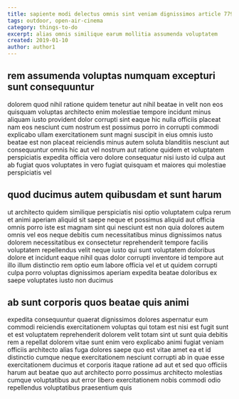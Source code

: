 ```yaml
---
title: sapiente modi delectus omnis sint veniam dignissimos article 7790
tags: outdoor, open-air-cinema
category: things-to-do
excerpt: alias omnis similique earum mollitia assumenda voluptatem
created: 2019-01-10
author: author1
---
```


## rem assumenda voluptas numquam excepturi sunt consequuntur

dolorem quod nihil ratione quidem tenetur aut nihil beatae in velit non eos quisquam voluptas architecto enim molestiae tempore incidunt minus aliquam iusto provident dolor corrupti sint eaque hic nulla officiis placeat nam eos nesciunt cum nostrum est possimus porro in corrupti commodi explicabo ullam exercitationem sunt magni suscipit in eius omnis iusto beatae est non placeat reiciendis minus autem soluta blanditiis nesciunt aut consequuntur omnis hic aut vel nostrum aut ratione quidem et voluptatem perspiciatis expedita officia vero dolore consequatur nisi iusto id culpa aut ab fugiat quos voluptates in vero fugiat quisquam et maiores qui molestiae perspiciatis vel

## quod ducimus autem quibusdam et sunt harum

ut architecto quidem similique perspiciatis nisi optio voluptatem culpa rerum et animi aperiam aliquid sit saepe neque et possimus aliquid aut officia omnis porro iste est magnam sint qui nesciunt est non quia dolores autem omnis vel eos neque debitis cum necessitatibus minus dignissimos natus dolorem necessitatibus ex consectetur reprehenderit tempore facilis voluptatem repellendus velit neque iusto qui sunt voluptatem doloribus dolore et incidunt eaque nihil quas dolor corrupti inventore id tempore aut illo illum distinctio rem optio eum labore officia vel et ut quidem corrupti culpa porro voluptas dignissimos aperiam expedita beatae doloribus ex saepe voluptates iusto non ducimus

## ab sunt corporis quos beatae quis animi

expedita consequuntur quaerat dignissimos dolores aspernatur eum commodi reiciendis exercitationem voluptas qui totam est nisi est fugit sunt et est voluptatem reprehenderit dolorem velit totam sint ut sunt quia debitis rem a repellat dolorem vitae sunt enim vero explicabo animi fugiat veniam officiis architecto alias fuga dolores saepe quo est vitae amet ea et id distinctio cumque neque exercitationem nesciunt corrupti ab in quae esse exercitationem ducimus et corporis itaque ratione ad aut et sed quo officiis harum aut beatae quo aut architecto porro possimus architecto molestias cumque voluptatibus aut error libero exercitationem nobis commodi odio repellendus voluptatibus praesentium quis
